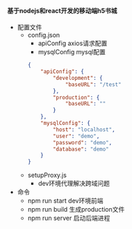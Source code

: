 #### 基于nodejs和react开发的移动端h5书城

- 配置文件
    - config.json
        - apiConfig axios请求配置
        - mysqlConfig mysql配置
        ```json
        {
            "apiConfig": {
                "development": {
                    "baseURL": "/test"
                },
                "production": {
                    "baseURL": ""
                }
            },
            "mysqlConfig": {
                "host": "localhost",
                "user": "demo",
                "password": "demo",
                "database": "demo"
            }
        }                                       
        ```
    - setupProxy.js 
        - dev环境代理解决跨域问题
- 命令
    - npm run start dev环境前端
    - npm run build 生成production文件
    - npm run server 启动后端进程